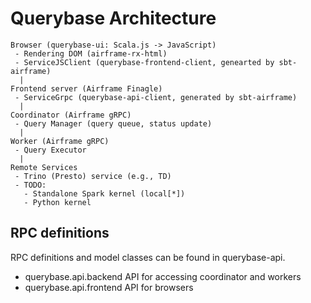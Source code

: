 Querybase Architecture
====

```
Browser (querybase-ui: Scala.js -> JavaScript)
 - Rendering DOM (airframe-rx-html)
 - ServiceJSClient (querybase-frontend-client, genearted by sbt-airframe)  
  |
Frontend server (Airframe Finagle)
 - ServiceGrpc (querybase-api-client, generated by sbt-airframe)  
  |
Coordinator (Airframe gRPC) 
 - Query Manager (query queue, status update) 
  |
Worker (Airframe gRPC) 
 - Query Executor
  |
Remote Services
 - Trino (Presto) service (e.g., TD)
 - TODO:
   - Standalone Spark kernel (local[*])
   - Python kernel
```

## RPC definitions

RPC definitions and model classes can be found in querybase-api. 
- querybase.api.backend API for accessing coordinator and workers 
- querybase.api.frontend API for browsers

